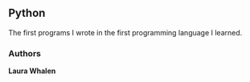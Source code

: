 ## Python

The first programs I wrote in the first programming language I learned.

### Authors

**Laura Whalen**
